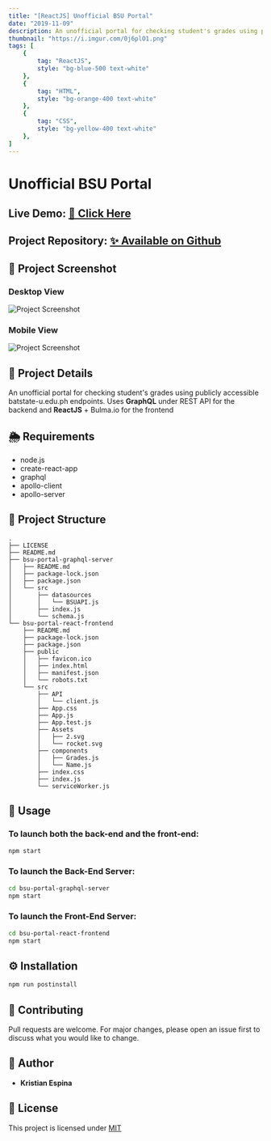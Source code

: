 ```yaml
---
title: "[ReactJS] Unofficial BSU Portal"
date: "2019-11-09"
description: An unofficial portal for checking student's grades using publicly accessible batstate-u.edu.ph endpoints. Uses GraphQL under REST API for the backend and ReactJS + Bulma.io for the frontend
thumbnail: "https://i.imgur.com/0j6plO1.png"
tags: [
    {
        tag: "ReactJS",
        style: "bg-blue-500 text-white"
    },
    {
        tag: "HTML",
        style: "bg-orange-400 text-white"
    },
    {
        tag: "CSS",
        style: "bg-yellow-400 text-white"
    },
]
---
```

# Unofficial BSU Portal


## Live Demo: [🍨 Click Here](https://unofficial-bsu-portal.herokuapp.com/)

## Project Repository: [✨ Available on Github](https://github.com/kristianespina/Unofficial-BSU-Portal)

## 📸 Project Screenshot

### Desktop View
![Project Screenshot](https://i.imgur.com/hSsLxRT.png)

### Mobile View
![Project Screenshot](https://i.imgur.com/0j6plO1.png)



## 🍖 Project Details

An unofficial portal for checking student's grades using publicly accessible batstate-u.edu.ph endpoints. Uses **GraphQL** under REST API for the backend and **ReactJS** + Bulma.io for the frontend

## 🌦 Requirements
- node.js
- create-react-app
- graphql
- apollo-client
- apollo-server

## 📂 Project Structure

```
.
├── LICENSE
├── README.md
├── bsu-portal-graphql-server
│   ├── README.md
│   ├── package-lock.json
│   ├── package.json
│   └── src
│       ├── datasources
│       │   └── BSUAPI.js
│       ├── index.js
│       └── schema.js
└── bsu-portal-react-frontend
    ├── README.md
    ├── package-lock.json
    ├── package.json
    ├── public
    │   ├── favicon.ico
    │   ├── index.html
    │   ├── manifest.json
    │   └── robots.txt
    └── src
        ├── API
        │   └── client.js
        ├── App.css
        ├── App.js
        ├── App.test.js
        ├── Assets
        │   ├── 2.svg
        │   └── rocket.svg
        ├── components
        │   ├── Grades.js
        │   └── Name.js
        ├── index.css
        ├── index.js
        └── serviceWorker.js
```

## 🚀 Usage
### To launch both the back-end and the front-end:

```bash
npm start
```

### To launch the **Back-End Server**: 

```bash
cd bsu-portal-graphql-server
npm start
```

### To launch the **Front-End Server**:

```bash
cd bsu-portal-react-frontend
npm start
```

## ⚙ Installation

```bash
npm run postinstall
```

## 👊 Contributing

Pull requests are welcome. For major changes, please open an issue first to discuss what you would like to change.


## 🧑 Author

- **Kristian Espina**
  

## 📄 License

This project is licensed under [MIT](https://choosealicense.com/licenses/mit/)

